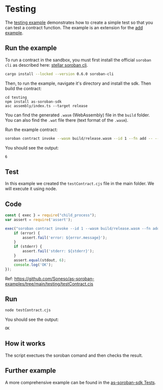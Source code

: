 # Testing

The [testing example](https://github.com/Soneso/as-soroban-examples/tree/main/testing) demonstrates how to create a simple test so that you can test a contract function. The example is an extension for the [add example](https://github.com/Soneso/as-soroban-examples/tree/main/add).


## Run the example

To run a contract in the sandbox, you must first install the official `soroban cli` as described here: [stellar soroban cli](https://github.com/stellar/soroban-cli).

```sh
cargo install --locked --version 0.6.0 soroban-cli
```

Then, to run the example, navigate it's directory and install the sdk. Then build the contract:

```sheshll
cd testing
npm install as-soroban-sdk
asc assembly/index.ts --target release
```

You can find the generated `.wasm` (WebAssembly) file in the ```build``` folder. You can also find the `.wat` file there (text format of the `.wasm`).

Run the example contract:

```sh
soroban contract invoke --wasm build/release.wasm --id 1 --fn add -- --a 1 --b 5
```

You should see the output:
```sh
6
```

## Test

In this example we created the `testContract.cjs` file in the main folder. We will execute it using node. 

## Code

```javascript
const { exec } = require("child_process");
var assert = require('assert');

exec("soroban contract invoke --id 1 --wasm build/release.wasm --fn add -- --a 1 --b 5", (error, stdout, stderr) => {
    if (error) {
        assert.fail('error: ${error.message}');
    }
    if (stderr) {
        assert.fail('stderr: ${stderr}');
    }
    assert.equal(stdout, 6);
    console.log('OK');
});
```

Ref: https://github.com/Soneso/as-soroban-examples/tree/main/testing/testContract.cjs

## Run

```sh
node testContract.cjs
```

You should see the output:
```sh
OK
```

## How it works

The script exectues the soroban comand and then checks the result.


## Further example

A more comprehensive example can be found in the [as-soroban-sdk Tests](https://github.com/Soneso/as-soroban-sdk/blob/main/test.cjs).